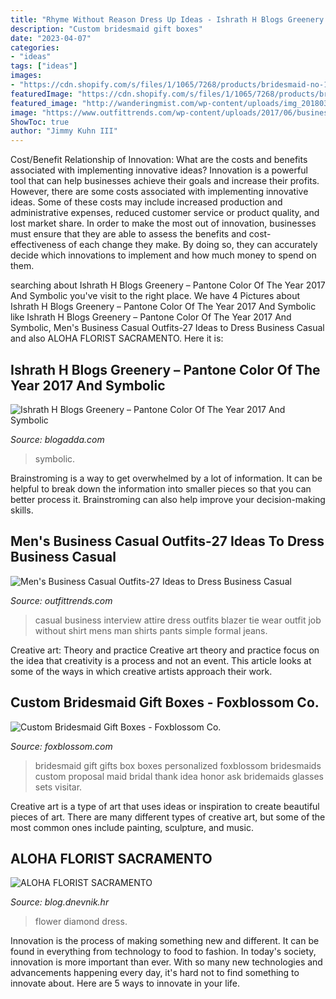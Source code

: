 ```yaml
---
title: "Rhyme Without Reason Dress Up Ideas - Ishrath H Blogs Greenery – Pantone Color Of The Year 2017 And Symbolic"
description: "Custom bridesmaid gift boxes"
date: "2023-04-07"
categories:
- "ideas"
tags: ["ideas"]
images:
- "https://cdn.shopify.com/s/files/1/1065/7268/products/bridesmaid-no-1-main-web-900_1024x1024.jpg?v=1519843735"
featuredImage: "https://cdn.shopify.com/s/files/1/1065/7268/products/bridesmaid-no-1-main-web-900_1024x1024.jpg?v=1519843735"
featured_image: "http://wanderingmist.com/wp-content/uploads/img_20180323_1727003979320729951310531-768x576.jpg"
image: "https://www.outfittrends.com/wp-content/uploads/2017/06/business-casual-attire-without-blazer.jpg"
ShowToc: true
author: "Jimmy Kuhn III"
---
```



Cost/Benefit Relationship of Innovation: What are the costs and benefits associated with implementing innovative ideas?
Innovation is a powerful tool that can help businesses achieve their goals and increase their profits. However, there are some costs associated with implementing innovative ideas. Some of these costs may include increased production and administrative expenses, reduced customer service or product quality, and lost market share. In order to make the most out of innovation, businesses must ensure that they are able to assess the benefits and cost-effectiveness of each change they make. By doing so, they can accurately decide which innovations to implement and how much money to spend on them.

	

		
searching about Ishrath H Blogs Greenery – Pantone Color Of The Year 2017 And Symbolic you've visit to the right place. We have 4 Pictures about Ishrath H Blogs Greenery – Pantone Color Of The Year 2017 And Symbolic like Ishrath H Blogs Greenery – Pantone Color Of The Year 2017 And Symbolic, Men&#039;s Business Casual Outfits-27 Ideas to Dress Business Casual and also ALOHA FLORIST SACRAMENTO. Here it is:
		
    
## Ishrath H Blogs Greenery – Pantone Color Of The Year 2017 And Symbolic

<img loading=lazy src="http://wanderingmist.com/wp-content/uploads/img_20180323_1727003979320729951310531-768x576.jpg" onerror="this.onerror=null;this.src='https://tse2.mm.bing.net/th?id=OIP.2x6ac5Hk22z5RcUOjbUUzwHaFj&amp;pid=15.1';" alt="Ishrath H Blogs Greenery – Pantone Color Of The Year 2017 And Symbolic">

_Source: blogadda.com_

>symbolic. 

	

Brainstroming is a way to get overwhelmed by a lot of information. It can be helpful to break down the information into smaller pieces so that you can better process it. Brainstroming can also help improve your decision-making skills.

    
## Men&#039;s Business Casual Outfits-27 Ideas To Dress Business Casual

<img loading=lazy src="https://www.outfittrends.com/wp-content/uploads/2017/06/business-casual-attire-without-blazer.jpg" onerror="this.onerror=null;this.src='https://tse3.mm.bing.net/th?id=OIP.RctEXftN0HQJX9c7yNAYbQHaLH&amp;pid=15.1';" alt="Men&#039;s Business Casual Outfits-27 Ideas to Dress Business Casual">

_Source: outfittrends.com_

>casual business interview attire dress outfits blazer tie wear outfit job without shirt mens man shirts pants simple formal jeans. 

	

Creative art: Theory and practice
Creative art theory and practice focus on the idea that creativity is a process and not an event. This article looks at some of the ways in which creative artists approach their work.

    
## Custom Bridesmaid Gift Boxes - Foxblossom Co.

<img loading=lazy src="https://cdn.shopify.com/s/files/1/1065/7268/products/bridesmaid-no-1-main-web-900_1024x1024.jpg?v=1519843735" onerror="this.onerror=null;this.src='https://tse4.mm.bing.net/th?id=OIP.P8FWfUTlSXLHXcC_IR1M_QHaHa&amp;pid=15.1';" alt="Custom Bridesmaid Gift Boxes - Foxblossom Co.">

_Source: foxblossom.com_

>bridesmaid gift gifts box boxes personalized foxblossom bridesmaids custom proposal maid bridal thank idea honor ask bridemaids glasses sets visitar. 

	

Creative art is a type of art that uses ideas or inspiration to create beautiful pieces of art. There are many different types of creative art, but some of the most common ones include painting, sculpture, and music.

    
## ALOHA FLORIST SACRAMENTO

<img loading=lazy src="http://bit.ly/r4MVJk" onerror="this.onerror=null;this.src='https://tse2.mm.bing.net/th?id=OIP.VvdVlf0nPR-GOk8ZFaTKBgAAAA&amp;pid=15.1';" alt="ALOHA FLORIST SACRAMENTO">

_Source: blog.dnevnik.hr_

>flower diamond dress. 

	

Innovation is the process of making something new and different. It can be found in everything from technology to food to fashion. In today's society, innovation is more important than ever. With so many new technologies and advancements happening every day, it's hard not to find something to innovate about. Here are 5 ways to innovate in your life.

